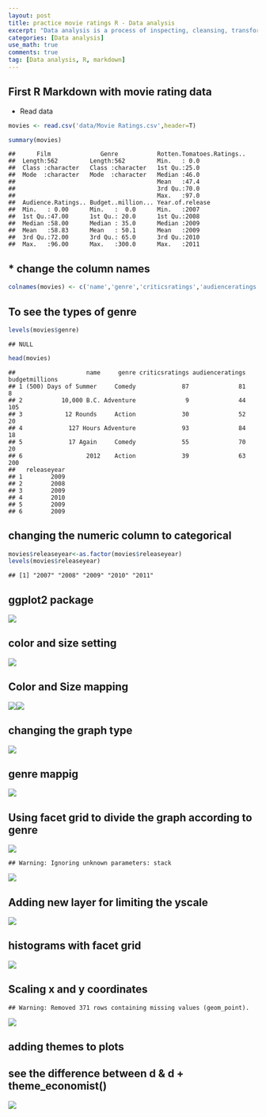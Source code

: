 ```yaml
---
layout: post
title: practice movie ratings R - Data analysis
excerpt: "Data analysis is a process of inspecting, cleansing, transforming and modeling data with the goal of discovering useful information, informing conclusions and supporting decision-making. Data analysis has multiple facets and approaches, encompassing diverse techniques under a variety of names, and is used in different business, science, and social science domains. In today's business world, data analysis plays a role in making decisions more scientific and helping businesses operate more effectively"
categories: [Data analysis]
use_math: true
comments: true
tag: [Data analysis, R, markdown]
---
```




First R Markdown with movie rating data
---------------------------------------

-   Read data

``` r
movies <- read.csv('data/Movie Ratings.csv',header=T)
```

``` r
summary(movies)
```

    ##      Film              Genre           Rotten.Tomatoes.Ratings..
    ##  Length:562         Length:562         Min.   : 0.0             
    ##  Class :character   Class :character   1st Qu.:25.0             
    ##  Mode  :character   Mode  :character   Median :46.0             
    ##                                        Mean   :47.4             
    ##                                        3rd Qu.:70.0             
    ##                                        Max.   :97.0             
    ##  Audience.Ratings.. Budget..million... Year.of.release
    ##  Min.   : 0.00      Min.   :  0.0      Min.   :2007   
    ##  1st Qu.:47.00      1st Qu.: 20.0      1st Qu.:2008   
    ##  Median :58.00      Median : 35.0      Median :2009   
    ##  Mean   :58.83      Mean   : 50.1      Mean   :2009   
    ##  3rd Qu.:72.00      3rd Qu.: 65.0      3rd Qu.:2010   
    ##  Max.   :96.00      Max.   :300.0      Max.   :2011

\* change the column names
--------------------------

``` r
colnames(movies) <- c('name','genre','criticsratings','audienceratings','budgetmillions','releaseyear')
```

To see the types of genre
-------------------------

``` r
levels(movies$genre)
```

    ## NULL

``` r
head(movies)
```

    ##                    name     genre criticsratings audienceratings budgetmillions
    ## 1 (500) Days of Summer     Comedy             87              81              8
    ## 2           10,000 B.C. Adventure              9              44            105
    ## 3            12 Rounds     Action             30              52             20
    ## 4             127 Hours Adventure             93              84             18
    ## 5             17 Again     Comedy             55              70             20
    ## 6                  2012    Action             39              63            200
    ##   releaseyear
    ## 1        2009
    ## 2        2008
    ## 3        2009
    ## 4        2010
    ## 5        2009
    ## 6        2009

changing the numeric column to categorical
------------------------------------------

``` r
movies$releaseyear<-as.factor(movies$releaseyear)
levels(movies$releaseyear)
```

    ## [1] "2007" "2008" "2009" "2010" "2011"

ggplot2 package
---------------

![](https://github.com/kimjinhyuk/kimjinhyuk.github.io/blob/master/img/01_basic_vidualization_files/figure-markdown_github/unnamed-chunk-3-1.png?raw=true)

color and size setting
----------------------

![](https://github.com/kimjinhyuk/kimjinhyuk.github.io/blob/master/img/01_basic_vidualization_files/figure-markdown_github/unnamed-chunk-4-1.png?raw=true)

Color and Size mapping
----------------------

![](https://github.com/kimjinhyuk/kimjinhyuk.github.io/blob/master/img/01_basic_vidualization_files/figure-markdown_github/unnamed-chunk-5-1.png?raw=true)![](01_basic_vidualization_files/figure-markdown_github/unnamed-chunk-5-2.png?raw=true)

changing the graph type
-----------------------

![](https://github.com/kimjinhyuk/kimjinhyuk.github.io/blob/master/img/01_basic_vidualization_files/figure-markdown_github/unnamed-chunk-6-1.png?raw=true)

genre mappig
------------

![](https://github.com/kimjinhyuk/kimjinhyuk.github.io/blob/master/img/01_basic_vidualization_files/figure-markdown_github/unnamed-chunk-7-1.png?raw=true)

Using facet grid to divide the graph according to genre
-------------------------------------------------------

![](https://github.com/kimjinhyuk/kimjinhyuk.github.io/blob/master/img/01_basic_vidualization_files/figure-markdown_github/unnamed-chunk-8-1.png?raw=true)

    ## Warning: Ignoring unknown parameters: stack

![](https://github.com/kimjinhyuk/kimjinhyuk.github.io/blob/master/img/01_basic_vidualization_files/figure-markdown_github/unnamed-chunk-9-1.png?raw=true)

Adding new layer for limiting the yscale
----------------------------------------

![](https://github.com/kimjinhyuk/kimjinhyuk.github.io/blob/master/img/01_basic_vidualization_files/figure-markdown_github/unnamed-chunk-10-1.png?raw=true)

histograms with facet grid
--------------------------

![](https://github.com/kimjinhyuk/kimjinhyuk.github.io/blob/master/img/01_basic_vidualization_files/figure-markdown_github/unnamed-chunk-11-1.png?raw=true)

Scaling x and y coordinates
---------------------------

    ## Warning: Removed 371 rows containing missing values (geom_point).

![](https://github.com/kimjinhyuk/kimjinhyuk.github.io/blob/master/img/01_basic_vidualization_files/figure-markdown_github/unnamed-chunk-12-1.png?raw=true)

adding themes to plots
----------------------

see the difference between d & d + theme\_economist()
-----------------------------------------------------

![](https://github.com/kimjinhyuk/kimjinhyuk.github.io/blob/master/img/01_basic_vidualization_files/figure-markdown_github/unnamed-chunk-14-1.png?raw=true)
